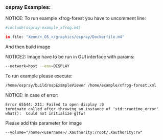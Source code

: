 ### ospray Examples:
NOTICE: To run example xfrog-forest you have to uncomment line:
```bash
#include(ospray-example_xfrog.m4)
```
```bash
in file: "Xeon/<_OS_>/graphics/ospray/Dockerfile.m4"
```
And then build image

NOTICE2: Image have to be run in GUI interface with params:
```bash
--network=host --env=DISPLAY
```
To run example please execute:
```bash
/home/ospray/build/ospExampleViewer /home/example/xfrog-forest.xml
```

NOTICE: In case of error:
```
Error 65544: X11: Failed to open display :0
terminate called after throwing an instance of 'std::runtime_error'
what():  Could not initialize glfw!
```
Please add this parameter for image
```
--volume="/home/<username>/.Xauthority:/root/.Xauthority:rw"
```
